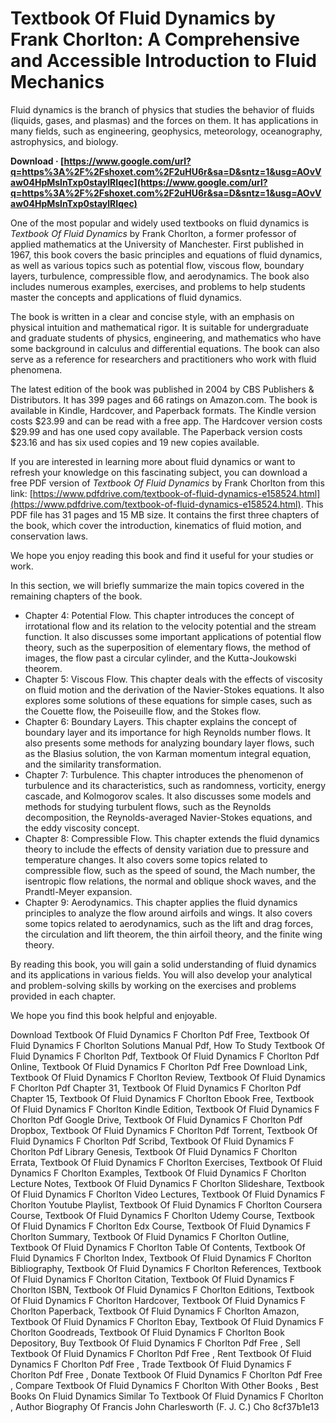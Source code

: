 # Textbook Of Fluid Dynamics by Frank Chorlton: A Comprehensive and Accessible Introduction to Fluid Mechanics
 
Fluid dynamics is the branch of physics that studies the behavior of fluids (liquids, gases, and plasmas) and the forces on them. It has applications in many fields, such as engineering, geophysics, meteorology, oceanography, astrophysics, and biology.
 
**Download · [https://www.google.com/url?q=https%3A%2F%2Fshoxet.com%2F2uHU6r&sa=D&sntz=1&usg=AOvVaw04HpMslnTxp0staylRIqec](https://www.google.com/url?q=https%3A%2F%2Fshoxet.com%2F2uHU6r&sa=D&sntz=1&usg=AOvVaw04HpMslnTxp0staylRIqec)**


 
One of the most popular and widely used textbooks on fluid dynamics is *Textbook Of Fluid Dynamics* by Frank Chorlton, a former professor of applied mathematics at the University of Manchester. First published in 1967, this book covers the basic principles and equations of fluid dynamics, as well as various topics such as potential flow, viscous flow, boundary layers, turbulence, compressible flow, and aerodynamics. The book also includes numerous examples, exercises, and problems to help students master the concepts and applications of fluid dynamics.
 
The book is written in a clear and concise style, with an emphasis on physical intuition and mathematical rigor. It is suitable for undergraduate and graduate students of physics, engineering, and mathematics who have some background in calculus and differential equations. The book can also serve as a reference for researchers and practitioners who work with fluid phenomena.
 
The latest edition of the book was published in 2004 by CBS Publishers & Distributors. It has 399 pages and 66 ratings on Amazon.com. The book is available in Kindle, Hardcover, and Paperback formats. The Kindle version costs $23.99 and can be read with a free app. The Hardcover version costs $29.99 and has one used copy available. The Paperback version costs $23.16 and has six used copies and 19 new copies available.
 
If you are interested in learning more about fluid dynamics or want to refresh your knowledge on this fascinating subject, you can download a free PDF version of *Textbook Of Fluid Dynamics* by Frank Chorlton from this link: [https://www.pdfdrive.com/textbook-of-fluid-dynamics-e158524.html](https://www.pdfdrive.com/textbook-of-fluid-dynamics-e158524.html). This PDF file has 31 pages and 15 MB size. It contains the first three chapters of the book, which cover the introduction, kinematics of fluid motion, and conservation laws.
 
We hope you enjoy reading this book and find it useful for your studies or work.
  
In this section, we will briefly summarize the main topics covered in the remaining chapters of the book.
 
- Chapter 4: Potential Flow. This chapter introduces the concept of irrotational flow and its relation to the velocity potential and the stream function. It also discusses some important applications of potential flow theory, such as the superposition of elementary flows, the method of images, the flow past a circular cylinder, and the Kutta-Joukowski theorem.
- Chapter 5: Viscous Flow. This chapter deals with the effects of viscosity on fluid motion and the derivation of the Navier-Stokes equations. It also explores some solutions of these equations for simple cases, such as the Couette flow, the Poiseuille flow, and the Stokes flow.
- Chapter 6: Boundary Layers. This chapter explains the concept of boundary layer and its importance for high Reynolds number flows. It also presents some methods for analyzing boundary layer flows, such as the Blasius solution, the von Karman momentum integral equation, and the similarity transformation.
- Chapter 7: Turbulence. This chapter introduces the phenomenon of turbulence and its characteristics, such as randomness, vorticity, energy cascade, and Kolmogorov scales. It also discusses some models and methods for studying turbulent flows, such as the Reynolds decomposition, the Reynolds-averaged Navier-Stokes equations, and the eddy viscosity concept.
- Chapter 8: Compressible Flow. This chapter extends the fluid dynamics theory to include the effects of density variation due to pressure and temperature changes. It also covers some topics related to compressible flow, such as the speed of sound, the Mach number, the isentropic flow relations, the normal and oblique shock waves, and the Prandtl-Meyer expansion.
- Chapter 9: Aerodynamics. This chapter applies the fluid dynamics principles to analyze the flow around airfoils and wings. It also covers some topics related to aerodynamics, such as the lift and drag forces, the circulation and lift theorem, the thin airfoil theory, and the finite wing theory.

By reading this book, you will gain a solid understanding of fluid dynamics and its applications in various fields. You will also develop your analytical and problem-solving skills by working on the exercises and problems provided in each chapter.
 
We hope you find this book helpful and enjoyable.
 
Download Textbook Of Fluid Dynamics F Chorlton Pdf Free,  Textbook Of Fluid Dynamics F Chorlton Solutions Manual Pdf,  How To Study Textbook Of Fluid Dynamics F Chorlton Pdf,  Textbook Of Fluid Dynamics F Chorlton Pdf Online,  Textbook Of Fluid Dynamics F Chorlton Pdf Free Download Link,  Textbook Of Fluid Dynamics F Chorlton Review,  Textbook Of Fluid Dynamics F Chorlton Pdf Chapter 31,  Textbook Of Fluid Dynamics F Chorlton Pdf Chapter 15,  Textbook Of Fluid Dynamics F Chorlton Ebook Free,  Textbook Of Fluid Dynamics F Chorlton Kindle Edition,  Textbook Of Fluid Dynamics F Chorlton Pdf Google Drive,  Textbook Of Fluid Dynamics F Chorlton Pdf Dropbox,  Textbook Of Fluid Dynamics F Chorlton Pdf Torrent,  Textbook Of Fluid Dynamics F Chorlton Pdf Scribd,  Textbook Of Fluid Dynamics F Chorlton Pdf Library Genesis,  Textbook Of Fluid Dynamics F Chorlton Errata,  Textbook Of Fluid Dynamics F Chorlton Exercises,  Textbook Of Fluid Dynamics F Chorlton Examples,  Textbook Of Fluid Dynamics F Chorlton Lecture Notes,  Textbook Of Fluid Dynamics F Chorlton Slideshare,  Textbook Of Fluid Dynamics F Chorlton Video Lectures,  Textbook Of Fluid Dynamics F Chorlton Youtube Playlist,  Textbook Of Fluid Dynamics F Chorlton Coursera Course,  Textbook Of Fluid Dynamics F Chorlton Udemy Course,  Textbook Of Fluid Dynamics F Chorlton Edx Course,  Textbook Of Fluid Dynamics F Chorlton Summary,  Textbook Of Fluid Dynamics F Chorlton Outline,  Textbook Of Fluid Dynamics F Chorlton Table Of Contents,  Textbook Of Fluid Dynamics F Chorlton Index,  Textbook Of Fluid Dynamics F Chorlton Bibliography,  Textbook Of Fluid Dynamics F Chorlton References,  Textbook Of Fluid Dynamics F Chorlton Citation,  Textbook Of Fluid Dynamics F Chorlton ISBN,  Textbook Of Fluid Dynamics F Chorlton Editions,  Textbook Of Fluid Dynamics F Chorlton Hardcover,  Textbook Of Fluid Dynamics F Chorlton Paperback,  Textbook Of Fluid Dynamics F Chorlton Amazon,  Textbook Of Fluid Dynamics F Chorlton Ebay,  Textbook Of Fluid Dynamics F Chorlton Goodreads,  Textbook Of Fluid Dynamics F Chorlton Book Depository,  Buy Textbook Of Fluid Dynamics F Chorlton Pdf Free ,  Sell Textbook Of Fluid Dynamics F Chorlton Pdf Free ,  Rent Textbook Of Fluid Dynamics F Chorlton Pdf Free ,  Trade Textbook Of Fluid Dynamics F Chorlton Pdf Free ,  Donate Textbook Of Fluid Dynamics F Chorlton Pdf Free ,  Compare Textbook Of Fluid Dynamics F Chorlton With Other Books ,  Best Books On Fluid Dynamics Similar To Textbook Of Fluid Dynamics F Chorlton ,  Author Biography Of Francis John Charlesworth (F. J. C.) Cho
 8cf37b1e13
 
